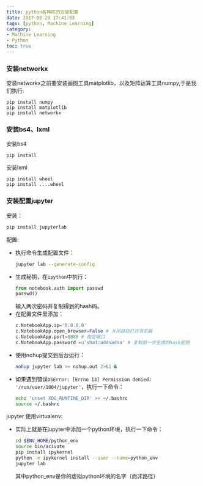 ```yaml
---
title: python各种库的安装配置
date: 2017-03-29 17:41:53
tags: [python, Machine Learning]
category: 
- Machine Learning
- Python
toc: true
---
```

### 安装networkx ###  
安装networkx之前要安装画图工具matplotlib，以及矩阵运算工具numpy,于是我们执行:  
```
pip install numpy
pip install matplotlib
pip install networkx
```
### 安装bs4、lxml ###  
安装bs4  
```
pip install
```

安装lxml  
```
pip install wheel
pip install ....wheel
```

### 安装配置jupyter
安装：
```bash
pip install jupyterlab
```

配置:
- 执行命令生成配置文件：
    ```bash
    jupyter lab --generate-config
    ```
- 生成秘钥，在`ipython`中执行：
    ```python
    from notebook.auth import passwd
    passwd()
    ```
    输入两次密码并复制得到的hash码。
- 在配置文件里添加：
    ```python
    c.NotebookApp.ip='0.0.0.0'
    c.NotebookApp.open_browser=False # 关闭自动打开浏览器
    c.NotebookApp.port=8888 # 指定端口
    c.NotebookApp.password =u'sha1:addsadsa' # 复制前一步生成的hash密钥
    ```
- 使用nohup提交到后台运行：
    ```bash
    nohup jupyter lab >> nohup.out 2>&1 &
    ```
- 如果遇到错误`OSError: [Errno 13] Permission denied: '/run/user/1004/jupyter'`，执行一下命令：
    ```bash
    echo 'unset XDG_RUNTIME_DIR' >> ~/.bashrc
    source ~/.bashrc
    ```

jupyter 使用virtualenv:
- 实际上就是在jupyter中添加一个python环境，执行一下命令：
    ```bash
    cd $ENV_HOME/python_env
    source bin/acivate
    pip install ipykernel
    python -m ipykernel install --user --name=python_env
    jupyter lab
    ```
    其中python_env是你的虚拟python环境的名字（而非路径）

